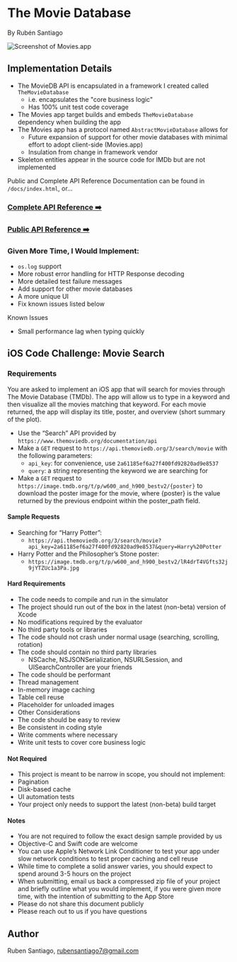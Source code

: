 # __The Movie Database__
By Rubén Santiago

![Screenshot of Movies.app](https://rubensantiago.github.io/themoviedatabase-api-reference/screenshot.png)

## Implementation Details
- The MovieDB API is encapsulated in a framework I created called `TheMovieDatabase`
    - i.e. encapsulates the "core business logic"
    - Has 100% unit test code coverage
- The Movies app target builds and embeds `TheMovieDatabase` dependency when building the app
- The Movies app has a protocol named `AbstractMovieDatabase` allows for 
    - Future expansion of support for other movie databases with minimal effort to adopt client-side (Movies.app)
    - Insulation from change in framework vendor
- Skeleton entities appear in the source code for IMDb but are not implemented

Public and Complete API Reference Documentation can be found in `/docs/index.html`, or... 
### __[Complete API Reference ➡️](https://rubensantiago.github.io/themoviedatabase-api-reference)__
### __[Public API Reference ➡️](https://rubensantiago.github.io/themoviedatabase-api-reference/public)__

### Given More Time, I Would Implement:
- `os.log` support
- More robust error handling for HTTP Response decoding
- More detailed test failure messages
- Add support for other movie databases
- A more unique UI
- Fix known issues listed below

Known Issues
- Small performance lag when typing quickly

## iOS Code Challenge: Movie Search
### Requirements
You are asked to implement an iOS app that will search for movies through The Movie Database (TMDb). The app will allow us to type in a keyword and then visualize all the movies matching that keyword. For each movie returned, the app will display its title, poster, and overview (short summary of the plot).

- Use the “Search” API provided by `https://www.themoviedb.org/documentation/api`
- Make a `GET` request to `https://api.themoviedb.org/3/search/movie` with the following parameters:
    - `api_key`: for convenience, use `2a61185ef6a27f400fd92820ad9e8537`
    - `query`: a string representing the keyword we are searching for
- Make a `GET` request to `https://image.tmdb.org/t/p/w600_and_h900_bestv2/{poster}` to download the poster image for the movie, where {poster} is the value returned by the previous endpoint within the poster_path field.

#### Sample Requests
- Searching for “Harry Potter”: 
    - `https://api.themoviedb.org/3/search/movie?api_key=2a61185ef6a27f400fd92820ad9e8537&query=Harry%20Potter`
- Harry Potter and the Philosopher’s Stone poster: 
    - `https://image.tmdb.org/t/p/w600_and_h900_bestv2/lR4drT4VGfts32j9jYTZUc1a3Pa.jpg`

#### Hard Requirements
- The code needs to compile and run in the simulator
- The project should run out of the box in the latest (non-beta) version of Xcode
- No modifications required by the evaluator
- No third party tools or libraries
- The code should not crash under normal usage (searching, scrolling, rotation)
- The code should contain no third party libraries
    - NSCache, NSJSONSerialization, NSURLSession, and UISearchController are your friends
- The code should be performant
- Thread management
- In-memory image caching
- Table cell reuse
- Placeholder for unloaded images
- Other Considerations
- The code should be easy to review
- Be consistent in coding style
- Write comments where necessary
- Write unit tests to cover core business logic

#### Not Required
- This project is meant to be narrow in scope, you should not implement:
- Pagination
- Disk-based cache
- UI automation tests
- Your project only needs to support the latest (non-beta) build target

#### Notes
- You are not required to follow the exact design sample provided by us
- Objective-C and Swift code are welcome
- You can use Apple’s Network Link Conditioner to test your app under slow network conditions to test proper caching and cell reuse
- While time to complete a solid answer varies, you should expect to spend around 3-5 hours on the project
- When submitting, email us back a compressed zip file of your project and briefly outline what you would implement, if you were given more time, with the intention of submitting to the App Store
- Please do not share this document publicly
- Please reach out to us if you have questions

## Author

Ruben Santiago, rubensantiago7@gmail.com
